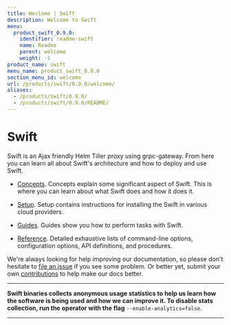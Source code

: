 ```yaml
---
title: Weclome | Swift
description: Welcome to Swift
menu:
  product_swift_0.9.0:
    identifier: readme-swift
    name: Readme
    parent: welcome
    weight: -1
product_name: swift
menu_name: product_swift_0.9.0
section_menu_id: welcome
url: /products/swift/0.9.0/welcome/
aliases:
  - /products/swift/0.9.0/
  - /products/swift/0.9.0/README/
---
```


# Swift
Swift is an Ajax friendly Helm Tiller proxy using grpc-gateway. From here you can learn all about Swift's architecture and how to deploy and use Swift.

- [Concepts](/products/swift/0.9.0/concepts/). Concepts explain some significant aspect of Swift. This is where you can learn about what Swift does and how it does it.

- [Setup](/products/swift/0.9.0/setup/). Setup contains instructions for installing
  the Swift in various cloud providers.

- [Guides](/products/swift/0.9.0/guides/). Guides show you how to perform tasks with Swift.

- [Reference](/products/swift/0.9.0/reference/). Detailed exhaustive lists of
command-line options, configuration options, API definitions, and procedures.

We're always looking for help improving our documentation, so please don't hesitate to [file an issue](https://github.com/appscode/swift/issues/new) if you see some problem. Or better yet, submit your own [contributions](/products/swift/0.9.0/CONTRIBUTING) to help
make our docs better.

---

**Swift binaries collects anonymous usage statistics to help us learn how the software is being used and how we can improve it. To disable stats collection, run the operator with the flag** `--enable-analytics=false`.

---
